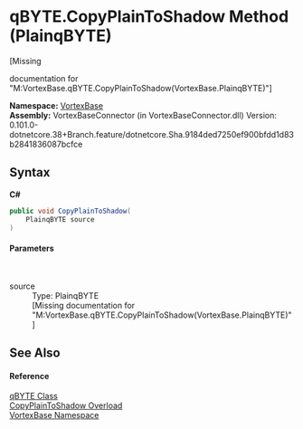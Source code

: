# qBYTE.CopyPlainToShadow Method (PlainqBYTE)
 

\[Missing <summary> documentation for "M:VortexBase.qBYTE.CopyPlainToShadow(VortexBase.PlainqBYTE)"\]

**Namespace:**&nbsp;<a href="N_VortexBase.md">VortexBase</a><br />**Assembly:**&nbsp;VortexBaseConnector (in VortexBaseConnector.dll) Version: 0.101.0-dotnetcore.38+Branch.feature/dotnetcore.Sha.9184ded7250ef900bfdd1d83b2841836087bcfce

## Syntax

**C#**<br />
``` C#
public void CopyPlainToShadow(
	PlainqBYTE source
)
```


#### Parameters
&nbsp;<dl><dt>source</dt><dd>Type: PlainqBYTE<br />\[Missing <param name="source"/> documentation for "M:VortexBase.qBYTE.CopyPlainToShadow(VortexBase.PlainqBYTE)"\]</dd></dl>

## See Also


#### Reference
<a href="T_VortexBase_qBYTE.md">qBYTE Class</a><br /><a href="Overload_VortexBase_qBYTE_CopyPlainToShadow.md">CopyPlainToShadow Overload</a><br /><a href="N_VortexBase.md">VortexBase Namespace</a><br />